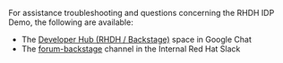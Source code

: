 For assistance troubleshooting and questions concerning the RHDH IDP Demo, the following are available:

- The [Developer Hub (RHDH / Backstage)](https://chat.google.com/room/AAAA3bx5Hcw?cls=1) space in Google Chat
- The [forum-backstage](https://redhat-internal.slack.com/archives/C04F2P1U0PN) channel in the Internal Red Hat Slack